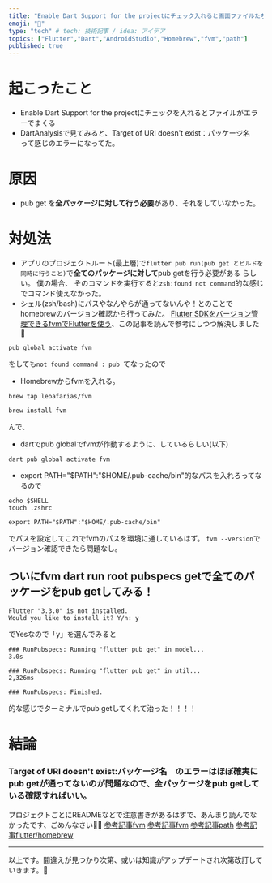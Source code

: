```yaml
---
title: "Enable Dart Support for the projectにチェック入れると画面ファイルたちが真っ赤になる対処法メモ"
emoji: "🌟" 
type: "tech" # tech: 技術記事 / idea: アイデア
topics: ["Flutter","Dart","AndroidStudio","Homebrew","fvm","path"]
published: true
---
```

# 起こったこと
- Enable Dart Support for the projectにチェックを入れるとファイルがエラーでまくる
- DartAnalysisで見てみると、Target of URI doesn't exist：パッケージ名　って感じのエラーになってた。
# 原因
- pub get を**全パッケージに対して行う必要**があり、それをしていなかった。
# 対処法
- アプリのプロジェクトルート(最上層)で`flutter pub run(pub get とビルドを同時に行うこと)`で**全てのパッケージに対して**pub getを行う必要がある
らしい。
僕の場合、
そのコマンドを実行すると`zsh:found not command`的な感じでコマンド使えなかった。
- シェル(zsh/bash)にパスやなんやらが通ってないんや！とのことでhomebrewのバージョン確認から行ってみた。
[Flutter SDKをバージョン管理できるfvmでFlutterを使う](https://zenn.dev/welchi/articles/d8f120adeebc7a85ed17)、この記事を読んで参考にしつつ解決しました🙏
```
pub global activate fvm
```
をしても`not found command : pub `てなったので
- Homebrewからfvmを入れる。
```
brew tap leoafarias/fvm
```
```
brew install fvm
```
んで、
- dartでpub globalでfvmが作動するように、しているらしい(以下)
```
dart pub global activate fvm
```
- export PATH="$PATH":"$HOME/.pub-cache/bin"的なパスを入れろってなるので
```
echo $SHELL
touch .zshrc
```
```
export PATH="$PATH":"$HOME/.pub-cache/bin" 
```
でパスを設定してこれでfvmのパスを環境に通しているはず。
`fvm --version`でバージョン確認できたら問題なし。

## ついにfvm dart run root pubspecs getで全てのパッケージをpub getしてみる！
```
Flutter "3.3.0" is not installed.
Would you like to install it? Y/n: y
```
でYesなので「y」を選んでみると
```
### RunPubspecs: Running "flutter pub get" in model...                               3.0s

### RunPubspecs: Running "flutter pub get" in util...                             2,326ms

### RunPubspecs: Finished.

```

的な感じでターミナルでpub getしてくれて治った！！！！

# 結論

### Target of URI doesn't exist:パッケージ名　のエラーはほぼ確実にpub getが通ってないのが問題なので、全パッケージをpub getしている確認すればいい。

プロジェクトごとにREADMEなどで注意書きがあるはずで、あんまり読んでなかったです、ごめんなさい🙇‍♂️
[参考記事fvm](https://zenn.dev/welchi/articles/d8f120adeebc7a85ed17)
[参考記事fvm](https://fvm.app/docs/getting_started/installation/)
[参考記事path](https://amateur-engineer.com/mac-path-zsh/)
[参考記事flutter/homebrew](https://nobushiueshi.com/flutterfvm%E3%81%8C%E3%81%84%E3%81%A4%E3%81%AE%E9%96%93%E3%81%ABhomebrew%E3%81%AB%E5%AF%BE%E5%BF%9C%E3%81%97%E3%81%A6%E3%81%84%E3%81%9F%E8%A9%B1/#toc2)

***

以上です。間違えが見つかり次第、或いは知識がアップデートされ次第改訂していきます。🙏